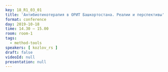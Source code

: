 ```yaml
---
key: 18_R1_03_01
title: 'Антибиотикотерапия в ОРИТ Башкортостана. Реалии и перспективы'
format: conference
day: 2019-10-18
time: 14.30 – 15.00
room: room-1
tags:
  - method-tools
speakers: [ kozlov_rs ]
draft: false
videoId: null
presentation: null
---
```


